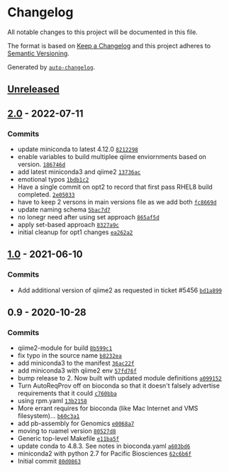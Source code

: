 <!-- auto-changelog-above -->
# Changelog

All notable changes to this project will be documented in this file.

The format is based on [Keep a Changelog](https://keepachangelog.com/en/1.0.0/)
and this project adheres to [Semantic Versioning](https://semver.org/spec/v2.0.0.html).

Generated by [`auto-changelog`](https://github.com/CookPete/auto-changelog).

## [Unreleased](https://github.com/RCIC-UCI-Public/bioconda-admix/compare/2.0...HEAD)

## [2.0](https://github.com/RCIC-UCI-Public/bioconda-admix/compare/1.0...2.0) - 2022-07-11

### Commits

- update miniconda to latest 4.12.0 [`8212298`](https://github.com/RCIC-UCI-Public/bioconda-admix/commit/8212298d1e0af9d5bb3f6c120457ae53c0790a33)
- enable variables to build multiplee qiime enviornments based on version. [`186746d`](https://github.com/RCIC-UCI-Public/bioconda-admix/commit/186746d0460bc9610ea94a0d7a6ecf0c31f9f02e)
- add latest miniconda3 and qiime2 [`13736ac`](https://github.com/RCIC-UCI-Public/bioconda-admix/commit/13736ac85131ffa11cdf2a80b2f77a2c54af96aa)
- emotional typos [`1bdb1c2`](https://github.com/RCIC-UCI-Public/bioconda-admix/commit/1bdb1c2747012473bc7fed0a381818b59d266a1b)
- Have a single commit on opt2 to record that first pass RHEL8 build completed. [`2e05033`](https://github.com/RCIC-UCI-Public/bioconda-admix/commit/2e05033f9766fdd30235da1609507a9430f05f01)
- have to keep 2 versons in main versions file as we add both [`fc8669d`](https://github.com/RCIC-UCI-Public/bioconda-admix/commit/fc8669d743a21b4335fc8283e5eddd8198d6abc8)
- update naming schema [`5bac7d7`](https://github.com/RCIC-UCI-Public/bioconda-admix/commit/5bac7d78428a4d11d78e7017ed5f6e803f2b9290)
- no lonegr need after using set approach [`865af5d`](https://github.com/RCIC-UCI-Public/bioconda-admix/commit/865af5d1fe05d0539dbe76ecf666a8fa7fa39dc2)
- apply set-based approach [`8327a9c`](https://github.com/RCIC-UCI-Public/bioconda-admix/commit/8327a9c1cbb49a19fe0a69cd233c051f2aef63c7)
- initial cleanup for opt1 changes [`ea262a2`](https://github.com/RCIC-UCI-Public/bioconda-admix/commit/ea262a275643facd73dcb9ecd1093b39e92562ae)

## [1.0](https://github.com/RCIC-UCI-Public/bioconda-admix/compare/0.9...1.0) - 2021-06-10

### Commits

- Add additional version of qiime2 as requested  in ticket #5456 [`bd1a899`](https://github.com/RCIC-UCI-Public/bioconda-admix/commit/bd1a8999f58d0b71fc27bb7dc3faddbabe938dd7)

## 0.9 - 2020-10-28

### Commits

- qiime2-module for build [`8b599c1`](https://github.com/RCIC-UCI-Public/bioconda-admix/commit/8b599c18a9113e05f3d3b33b0bd0bf37a1c792a4)
- fix typo in the source name [`b8232ea`](https://github.com/RCIC-UCI-Public/bioconda-admix/commit/b8232ea63dec9b1d2349c5bfece67a92453c60de)
- add miniconda3 to the manifest [`36ac22f`](https://github.com/RCIC-UCI-Public/bioconda-admix/commit/36ac22f3ee1eb75483515c2340138e79d0b7815d)
- add miniconda3 with qiime2 env [`57fd76f`](https://github.com/RCIC-UCI-Public/bioconda-admix/commit/57fd76fc6230696d1b7570ff09ce6fb87423efb0)
- bump release to 2. Now built with updated module definitions [`a099152`](https://github.com/RCIC-UCI-Public/bioconda-admix/commit/a099152fc76ff288a36dae15fb4f2435fc16be11)
- Turn AutoReqProv off on bioconda so that it doesn't falsely advertise requirements that it could [`c760bba`](https://github.com/RCIC-UCI-Public/bioconda-admix/commit/c760bba0bf642c0cc7a684832ec04f947986d651)
- using rpm.yaml [`13b2158`](https://github.com/RCIC-UCI-Public/bioconda-admix/commit/13b21584c333589dfc1d4543dc78df6796c82a50)
- More errant requires for bioconda (like Mac Internet and VMS filesystem)... [`b60c3a1`](https://github.com/RCIC-UCI-Public/bioconda-admix/commit/b60c3a140b1bf7418a2fab5b0bb84ca8dd820c07)
- add pb-assembly for Genomics [`e0068a7`](https://github.com/RCIC-UCI-Public/bioconda-admix/commit/e0068a7187982bd34fb72400163665d2c1529554)
- moving to ruamel version [`80527d8`](https://github.com/RCIC-UCI-Public/bioconda-admix/commit/80527d8100d2c6975ceea0d73774178c736cabb7)
- Generic top-level Makefile [`e11ba5f`](https://github.com/RCIC-UCI-Public/bioconda-admix/commit/e11ba5f352acc17e0c8f439dfc4576435d3ac867)
- update conda to 4.8.3. See notes in bioconda.yaml [`a603bd6`](https://github.com/RCIC-UCI-Public/bioconda-admix/commit/a603bd6446d1fe38f15a7582ca8c92eda1191f67)
- miniconda2 with python 2.7 for Pacific Biosciences [`62c6b6f`](https://github.com/RCIC-UCI-Public/bioconda-admix/commit/62c6b6f70774c26fedeed3b8271e28441eb1f207)
- Initial commit [`80d0863`](https://github.com/RCIC-UCI-Public/bioconda-admix/commit/80d0863275e3884c7599f66661e60bb59dfe09e1)
